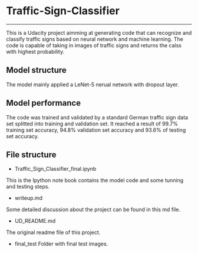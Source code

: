 # Traffic-Sign-Classifier
----
This is a Udacity project aimming at generating code that can recognize and classify traffic signs based on neural 
network and machine learning. The code is capable of taking in images of traffic signs and returns the calss with highest probability.


## Model structure
The model mainly applied a LeNet-5 nerual network with dropout layer.

## Model performance
The code was trained and validated by a standard German traffic sign data set splitted into training and validation set. It reached
 a result of 99.7% training set accuracy, 94.8% validation set accuracy and 93.6% of testing set accuracy.
 
 ## File structure
 - Traffic_Sign_Classifier_final.ipynb
 
 This is the Ipython note book contains the model code and some tunning and testing steps. 
 
 - writeup.md
 
 Some detailed discussion about the project can be found in this md file.
 
 - UD_README.md
 
 The original readme file of this project.
 
 - final_test
 Folder with final test images.
